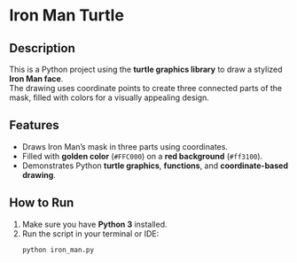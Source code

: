 # Iron Man Turtle

## Description
This is a Python project using the **turtle graphics library** to draw a stylized **Iron Man face**.  
The drawing uses coordinate points to create three connected parts of the mask, filled with colors for a visually appealing design.

## Features
- Draws Iron Man’s mask in three parts using coordinates.
- Filled with **golden color** (`#FFC000`) on a **red background** (`#ff3100`).
- Demonstrates Python **turtle graphics**, **functions**, and **coordinate-based drawing**.

## How to Run
1. Make sure you have **Python 3** installed.  
2. Run the script in your terminal or IDE:
   ```bash
   python iron_man.py
